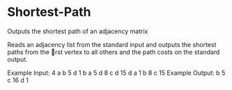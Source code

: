 # Shortest-Path
Outputs the shortest path of an adjacency matrix

Reads an adjacency list from the standard input and outputs the shortest paths from the rst
vertex to all others and the path costs on the standard output.

Example Input:
4
a b 5 d 1
b a 5 d 8
c d 15
d a 1 b 8 c 15
Example Output:
b 5
c 16
d 1
